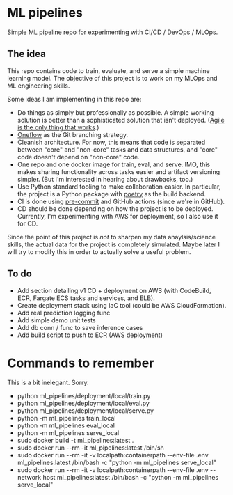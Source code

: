 # ML pipelines

Simple ML pipeline repo for experimenting with CI/CD / DevOps / MLOps.

## The idea

This repo contains code to train, evaluate, and serve a simple machine learning model. The objective of this project is to work on my MLOps and ML engineering skills.

Some ideas I am implementing in this repo are:

- Do things as simply but professionally as possible. A simple working solution is better than a sophisticated solution that isn't deployed. ([Agile is the only thing that works](https://www.youtube.com/watch?v=9K20e7jlQPA).)
- [Oneflow](https://www.endoflineblog.com/oneflow-a-git-branching-model-and-workflow) as the Git branching strategy.
- Cleanish architecture. For now, this means that code is separated between "core" and "non-core" tasks and data structures, and "core" code doesn't depend on "non-core" code.
- One repo and one docker image for train, eval, and serve. IMO, this makes sharing functionality across tasks easier and artifact versioning simpler. (But I'm interested in hearing about drawbacks, too.)
- Use Python standard tooling to make collaboration easier. In particular, the project is a Python package with [poetry](https://python-poetry.org/) as the build backend.
- CI is done using [pre-commit](https://pre-commit.com/) and GitHub actions (since we're in GitHub).
- CD should be done depending on how the project is to be deployed. Currently, I'm experimenting with AWS for deployment, so I also use it for CD.

Since the point of this project is _not_ to sharpen my data anaylsis/science skills, the actual data for the project is completely simulated. Maybe later I will try to modify this in order to actually solve a useful problem.

## To do

- Add section detailing v1 CD + deployment on AWS (with CodeBuild, ECR, Fargate ECS tasks and services, and ELB).
- Create deployment stack using IaC tool (could be AWS CloudFormation).
- Add real prediction logging func
- Add simple demo unit tests
- Add db conn / func to save inference cases
- Add build script to push to ECR (AWS deployment)

# Commands to remember

This is a bit inelegant. Sorry.

- python ml_pipelines/deployment/local/train.py
- python ml_pipelines/deployment/local/eval.py
- python ml_pipelines/deployment/local/serve.py
- python -m ml_pipelines train_local
- python -m ml_pipelines eval_local
- python -m ml_pipelines serve_local
- sudo docker build -t ml_pipelines:latest .
- sudo docker run --rm -it ml_pipelines:latest /bin/sh
- sudo docker run --rm -it -v localpath:containerpath --env-file .env ml_pipelines:latest /bin/bash -c "python -m ml_pipelines serve_local"
- sudo docker run --rm -it -v localpath:containerpath --env-file .env --network host ml_pipelines:latest /bin/bash -c "python -m ml_pipelines serve_local"
